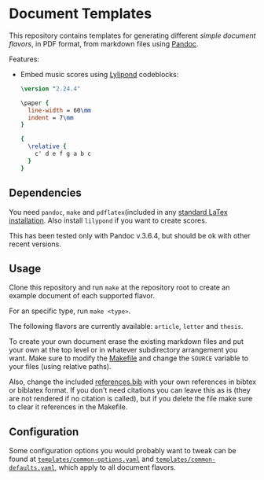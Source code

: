 # Document Templates

This repository contains templates for generating different _simple document flavors_,
in PDF format, from markdown files using [Pandoc](https://pandoc.org/).

Features:

* Embed music scores using [Lylipond](https://lilypond.org/) codeblocks:
    ```lilypond {#id .ly-fragment ly-caption="The C major scale" ly-name="c-major"}
    \version "2.24.4"

    \paper {
      line-width = 60\mm
      indent = 7\mm
    }

    {
      \relative {
        c' d e f g a b c
      }
    }
    ```



## Dependencies

You need `pandoc`, `make` and `pdflatex`(included in any 
[standard LaTex installation](https://www.latex-project.org/get/).
Also install `lilypond` if you want to create scores.

This has been tested only with Pandoc v.3.6.4, but should be ok with other recent
versions.

## Usage

Clone this repository and run `make` at the repository root to create an example
document of each supported flavor.

For an specific type, run `make <type>`.

The following flavors are currently available: `article`, `letter` and `thesis`.

To create your own document erase the existing markdown files and put
your own at the top level or in whatever subdirectory arrangement you want.
Make sure to modify the [Makefile](./Makefile) and change the `SOURCE` variable
to your files (using relative paths).

Also, change the included [references.bib](./references.bib) with your own
references in bibtex or biblatex format. If you don't need citations
you can leave this as is (they are not rendered if no citation is called),
but if you delete the file make sure to clear it references in the Makefile.

## Configuration

Some configuration options you would probably want to tweak can be found at
[`templates/common-options.yaml`](./templates/common-options.yaml) and
[`templates/common-defaults.yaml`](./templates/common-defaults.yaml),
which apply to all document flavors.
